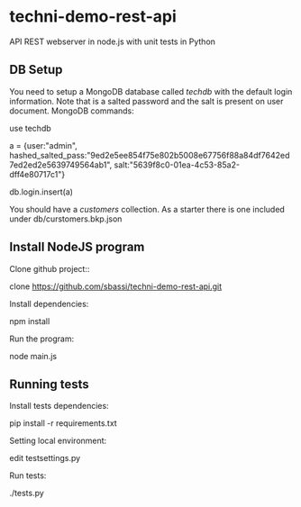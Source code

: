 techni-demo-rest-api
====================

API REST webserver in node.js with unit tests in Python

DB Setup
--------

You need to setup a MongoDB database called *techdb* with the default login information. Note that is a salted password and the salt is present on user document. MongoDB commands:

  use techdb
  
  a = {user:"admin", hashed_salted_pass:"9ed2e5ee854f75e802b5008e67756f88a84df7642ed7ed2ed2e5639749564ab1", salt:"5639f8c0-01ea-4c53-85a2-dff4e80717c1"}
  
  db.login.insert(a)

You should have a *customers* collection. As a starter there is one included under db/curstomers.bkp.json

Install NodeJS program
----------------------

Clone github project::

clone https://github.com/sbassi/techni-demo-rest-api.git

Install dependencies:

npm install

Run the program:

node main.js

Running tests
-------------

Install tests dependencies:

pip install -r requirements.txt

Setting local environment:

edit testsettings.py

Run tests:

./tests.py
